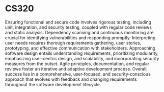 # CS320


Ensuring functional and secure code involves rigorous testing, including unit, integration, and security testing, coupled with regular code reviews and static analysis. Dependency scanning and continuous monitoring are crucial for identifying vulnerabilities and responding promptly. Interpreting user needs requires thorough requirements gathering, user stories, prototyping, and effective communication with stakeholders. Approaching software design entails understanding requirements, prioritizing modularity, emphasizing user-centric design, and scalability, and incorporating security measures from the outset. Agile principles, documentation, and regular reviews foster an iterative and adaptive development process. Overall, success lies in a comprehensive, user-focused, and security-conscious approach that evolves with feedback and changing requirements throughout the software development lifecycle.






